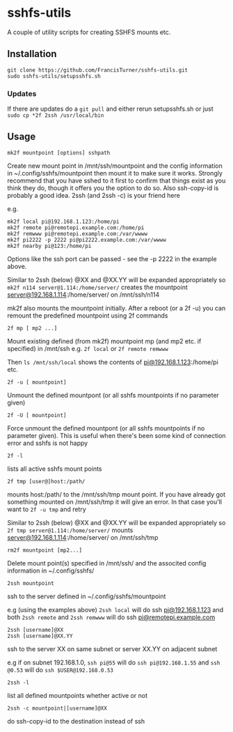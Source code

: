 # sshfs-utils
A couple of utility scripts for creating SSHFS mounts etc.

## Installation

```
git clone https://github.com/FrancisTurner/sshfs-utils.git
sudo sshfs-utils/setupsshfs.sh
```

### Updates
If there are updates do a ```git pull``` 
and either rerun setupsshfs.sh
or just ```sudo cp *2f 2ssh /usr/local/bin```

## Usage
```
mk2f mountpoint [options] sshpath
```
Create new mount point in /mnt/ssh/mountpoint and the config information in ~/.config/sshfs/mountpoint then mount it to make sure it works.
Strongly recommend that you have sshed to it first to confirm that things exist as you think they do, though it offers you the option to do so. 
Also ssh-copy-id is probably a good idea. 2ssh (and 2ssh -c) is your friend here

e.g. 
```
mk2f local pi@192.168.1.123:/home/pi
mk2f remote pi@remotepi.example.com:/home/pi
mk2f remwww pi@remotepi.example.com:/var/wwww
mk2f pi2222 -p 2222 pi@pi2222.example.com:/var/wwww
mk2f nearby pi@123:/home/pi
```
Options like the ssh port can be passed - see the -p 2222 in the example above.

Similar to 2ssh (below) @XX and @XX.YY will be expanded appropriately so
```mk2f n114 server@1.114:/home/server/``` creates the mountpoint 
server@192.168.1.114:/home/server/ on /mnt/ssh/n114

mk2f also mounts the mountpoint initially. After a reboot (or a 2f -u) you can 
remount the predefined mountpoint using 2f commands
 
```
2f mp [ mp2 ...]
```
Mount existing defined (from mk2f) mountpoint mp (and mp2 etc. if specified) in /mnt/ssh
e.g. ```2f local``` or ```2f remote remwww```

Then ```ls /mnt/ssh/local``` shows the contents of pi@192.168.1.123:/home/pi etc.

```
2f -u [ mountpoint]
```
Unmount the defined mountpont (or all sshfs mountpoints if no parameter given)

```
2f -U [ mountpoint] 
```
Force unmount the defined mountpont (or all sshfs mountpoints if no parameter given). This is useful when there's been some kind of
connection error and sshfs is not happy

```
2f -l 
```
lists all active sshfs mount points 

```
2f tmp [user@]host:/path/ 
```
mounts host:/path/ to the /mnt/ssh/tmp mount point. If you have already got something mounted on /mnt/ssh/tmp it will give an error. 
In that case you'll want to ```2f -u tmp``` and retry

Similar to 2ssh (below) @XX and @XX.YY will be expanded appropriately so
```2f tmp server@1.114:/home/server/``` mounts server@192.168.1.114:/home/server/ on /mnt/ssh/tmp

```
rm2f mountpoint [mp2...]
```
Delete mount point(s) specified in /mnt/ssh/ and the associted config information in ~/.config/sshfs/

```
2ssh mountpoint
```
ssh to the server defined in ~/.config/sshfs/mountpoint

e.g (using the examples above) ```2ssh local``` will do ssh pi@192.168.1.123 and both ```2ssh remote``` and ```2ssh remwww```
will do ssh pi@remotepi.example.com

```
2ssh [username]@XX
2ssh [username]@XX.YY
```
ssh to the server XX on same subnet or server XX.YY on adjacent subnet

e.g if on subnet 192.168.1.0, ```ssh pi@55``` will do ```ssh pi@192.168.1.55``` and ```ssh @0.53``` will do ```ssh $USER@192.168.0.53```


```
2ssh -l
```
list all defined mountpoints whether active or not

```
2ssh -c mountpoint|[username]@XX
```
do ssh-copy-id to the destination instead of ssh
